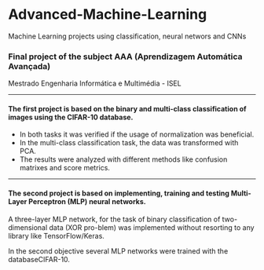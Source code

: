 # Advanced-Machine-Learning
Machine Learning projects using classification, neural networs and CNNs

### Final project of the subject AAA (Aprendizagem Automática Avançada)

Mestrado Engenharia Informática e Multimédia - ISEL

---

#### The first project is based on the binary and multi-class classification of images using the CIFAR-10 database.

* In both tasks it was verified if the usage of normalization was beneficial.
* In the multi-class classification task, the data was transformed with PCA.
* The results were analyzed with different methods like confusion matrixes and score metrics.

----

#### The second project is based on implementing, training and testing Multi-Layer Perceptron (MLP) neural networks.

A three-layer MLP network, for the task of binary classification of two-dimensional data (XOR pro-blem) was implemented without
resorting to any library like TensorFlow/Keras.



In the second objective several MLP networks were trained with the databaseCIFAR-10.
